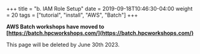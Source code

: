 +++
title = "b. IAM Role Setup"
date = 2019-09-18T10:46:30-04:00
weight = 20
tags = ["tutorial", "install", "AWS", "Batch"]
+++

**AWS Batch workshops have moved to [https://batch.hpcworkshops.com/](https://batch.hpcworkshops.com/)**

This page will be deleted by June 30th 2023.

